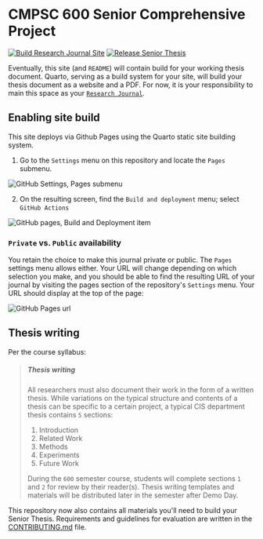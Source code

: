 # CMPSC 600 Senior Comprehensive Project

[![Build Research Journal Site](../../actions/workflows/main.yml/badge.svg)](../../actions/workflows/main.yml)
[![Release Senior Thesis](../../actions/workflows/release.yml/badge.svg)](../../actions/workflows/release.yml)



Eventually, this site (and `README`) will contain build for your working thesis
document. Quarto, serving as a build system for your site, will build your
thesis document as a website and a PDF. For now, it is your responsibility to
main this space as your [`Research
Journal`](https://github.com/allegheny-college-comp-fall-2024/course-materials?tab=readme-ov-file#research-journal).

## Enabling site build

This site deploys via Github Pages using the Quarto static site building system.

1. Go to the `Settings` menu on this repository and locate the `Pages` submenu.

![GitHub Settings, Pages submenu](https://raw.githubusercontent.com/ReadyResearchersTemplates/site-template/media/img/600%20-%20Site%20Template%20-%20Github%20Pages%20Menu.png)

2. On the resulting screen, find the `Build and deployment` menu; select `GitHub Actions`

![GitHub pages, Build and Deployment item](https://raw.githubusercontent.com/ReadyResearchersTemplates/site-template/media/img/600%20-%20Site%20Template%20-%20Github%20Actions%20Menu.png)

### `Private` vs. `Public` availability

You retain the choice to make this journal private or public. The `Pages`
settings menu allows either. Your URL will change depending on which selection
you make, and you should be able to find the resulting URL of your journal by
visiting the pages section of the repository's `Settings` menu. Your URL should
display at the top of the page:

![GitHub Pages url](https://raw.githubusercontent.com/ReadyResearchersTemplates/site-template/media/img/600%20-%20Site%20Template%20-%20Github%20URL.png)

## Thesis writing

Per the course syllabus:

> ##### Thesis writing
>
> All researchers must also document their work in the form of a written thesis. While variations on the typical structure and
> contents of a thesis can be specific to a certain project, a typical CIS department thesis contains `5` sections:
>
> 1. Introduction
> 2. Related Work
> 3. Methods
> 4. Experiments
> 5. Future Work
>
>During the `600` semester course, students will complete sections `1` and `2` for review by their reader(s). Thesis writing
>templates and materials will be distributed later in the semester after Demo Day.

This repository now also contains all materials you'll need to build your Senior Thesis. Requirements and guidelines for
evaluation are written in the [CONTRIBUTING.md](CONTRIBUTING.md) file.
